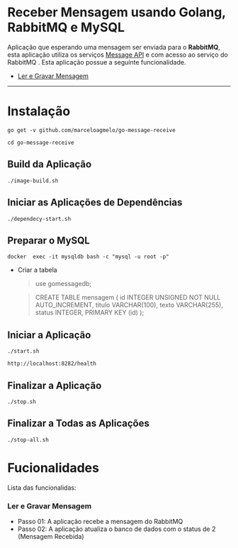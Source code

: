 # Receber Mensagem usando Golang, RabbitMQ e MySQL

Aplicação que esperando uma mensagem ser enviada para o **RabbitMQ**, esta aplicação utiliza os serviços  [Message API](https://github.com/marceloagmelo/go-message-api) e com acesso ao serviço do RabbitMQ . Esta aplicação possue a seguinte funcionalidade.

- [Ler e Gravar Mensagem](#ler-e-gravar-mensagem)

----

# Instalação

```
go get -v github.com/marceloagmelo/go-message-receive
```
```
cd go-message-receive
```

## Build da Aplicação

```
./image-build.sh
```

## Iniciar as Aplicações de Dependências
```
./dependecy-start.sh
```

## Preparar o MySQL

```
docker  exec -it mysqldb bash -c "mysql -u root -p"
```
- Criar a tabela
	> use gomessagedb;
	
	> CREATE TABLE mensagem (
id INTEGER UNSIGNED NOT NULL AUTO_INCREMENT,
titulo VARCHAR(100), texto VARCHAR(255),
status INTEGER,
PRIMARY KEY (id)
);

## Iniciar a Aplicação
```
./start.sh
```
```
http://localhost:8282/health
```

## Finalizar a Aplicação
```
./stop.sh
```

## Finalizar a Todas as Aplicações
```
./stop-all.sh
```

# Fucionalidades
Lista das funcionalidas:

### Ler e Gravar Mensagem
- Passo 01: A aplicação recebe a mensagem do RabbitMQ
- Passo 02: A aplicação atualiza o banco de dados com o status de 2 (Mensagem Recebida)